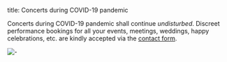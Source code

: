 title: Concerts during COVID-19 pandemic

Concerts during COVID-19 pandemic shall continue _undisturbed_.
Discreet performance bookings for all your events, meetings, weddings,
happy celebrations, etc. are kindly accepted via the
[contact form]({filename}/pages/en/contact.md).

![-](https://picsum.photos/600/400?random)
